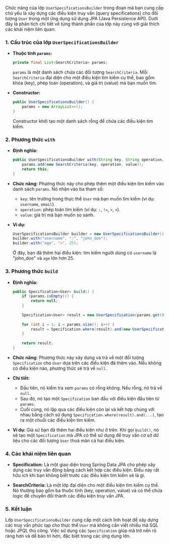 Chức năng của lớp `UserSpecificationsBuilder` trong đoạn mã bạn cung cấp chủ yếu là xây dựng các điều kiện truy vấn (query specifications) cho đối tượng `User` trong một ứng dụng sử dụng JPA (Java Persistence API). Dưới đây là phân tích chi tiết về từng thành phần của lớp này cùng với giải thích các khái niệm liên quan:

### 1. Cấu trúc của lớp `UserSpecificationsBuilder`

- **Thuộc tính `params`:**
  ```java
  private final List<SearchCriteria> params;
  ```
  `params` là một danh sách chứa các đối tượng `SearchCriteria`. Mỗi `SearchCriteria` đại diện cho một điều kiện tìm kiếm cụ thể, bao gồm khóa (key), phép toán (operation), và giá trị (value) mà bạn muốn tìm.

- **Constructor:**
  ```java
  public UserSpecificationsBuilder() {
      params = new ArrayList<>();
  }
  ```
  Constructor khởi tạo một danh sách rỗng để chứa các điều kiện tìm kiếm.

### 2. Phương thức `with`

- **Định nghĩa:**
  ```java
  public UserSpecificationsBuilder with(String key, String operation, Object value) {
      params.add(new SearchCriteria(key, operation, value));
      return this;
  }
  ```

- **Chức năng:**
  Phương thức này cho phép thêm một điều kiện tìm kiếm vào danh sách `params`. Nó nhận vào ba tham số:
    - `key`: tên trường trong thực thể `User` mà bạn muốn tìm kiếm (ví dụ: `username`, `email`).
    - `operation`: phép toán tìm kiếm (ví dụ: `:`, `!=`, `>`, `<`).
    - `value`: giá trị mà bạn muốn so sánh.

- **Ví dụ:**
  ```java
  UserSpecificationsBuilder builder = new UserSpecificationsBuilder();
  builder.with("username", ":", "john_doe");
  builder.with("age", ">", 25);
  ```
  Ở đây, bạn đã thêm hai điều kiện: tìm kiếm người dùng có `username` là "john_doe" và `age` lớn hơn 25.

### 3. Phương thức `build`

- **Định nghĩa:**
  ```java
  public Specification<User> build() {
      if (params.isEmpty()) {
          return null;
      }
      
      Specification<User> result = new UserSpecification(params.get(0));
      
      for (int i = 1; i < params.size(); i++) {
          result = Specification.where(result).and(new UserSpecification(params.get(i)));
      }
      
      return result;
  }
  ```

- **Chức năng:**
  Phương thức này xây dựng và trả về một đối tượng `Specification` cho `User` dựa trên các điều kiện đã thêm vào. Nếu không có điều kiện nào, phương thức sẽ trả về `null`.

- **Chi tiết:**
    - Đầu tiên, nó kiểm tra xem `params` có rỗng không. Nếu rỗng, nó trả về `null`.
    - Sau đó, nó tạo một `Specification` ban đầu với điều kiện đầu tiên từ `params`.
    - Cuối cùng, nó lặp qua các điều kiện còn lại và kết hợp chúng với nhau bằng cách sử dụng `Specification.where(result).and(...)`, tạo ra một chuỗi các điều kiện tìm kiếm.

- **Ví dụ:**
  Giả sử bạn đã thêm hai điều kiện như ở trên. Khi gọi `build()`, nó sẽ tạo một `Specification` mà JPA có thể sử dụng để truy vấn cơ sở dữ liệu cho các đối tượng `User` thoả mãn cả hai điều kiện.

### 4. Các khái niệm liên quan

- **Specification:** Là một giao diện trong Spring Data JPA cho phép xây dựng các truy vấn động bằng cách kết hợp các điều kiện. Điều này rất hữu ích khi bạn không biết trước các điều kiện tìm kiếm sẽ là gì.

- **SearchCriteria:** Là một lớp đại diện cho một điều kiện tìm kiếm cụ thể. Nó thường bao gồm ba thuộc tính (key, operation, value) và có thể chứa logic để chuyển đổi thành các điều kiện truy vấn JPA.

### 5. Kết luận

Lớp `UserSpecificationsBuilder` cung cấp một cách linh hoạt để xây dựng các truy vấn phức tạp cho thực thể `User` mà không cần viết nhiều mã SQL hoặc JPQL thủ công. Việc sử dụng các `Specification` giúp mã trở nên rõ ràng hơn và dễ bảo trì hơn, đặc biệt trong các ứng dụng lớn.